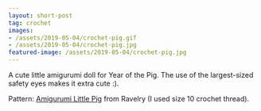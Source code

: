 ```yaml
---
layout: short-post
tag: crochet
images: 
- /assets/2019-05-04/crochet-pig.gif
- /assets/2019-05-04/crochet-pig.jpg
featured-image: /assets/2019-05-04/crochet-pig.jpg
---
```

A cute little amigurumi doll for Year of the Pig<!--more-->. The use of the largest-sized safety eyes makes it extra cute :).


Pattern: [ Amigurumi Little Pig](https://www.ravelry.com/patterns/library/amigurumi-little-pig-3) from Ravelry (I used size 10 crochet thread).